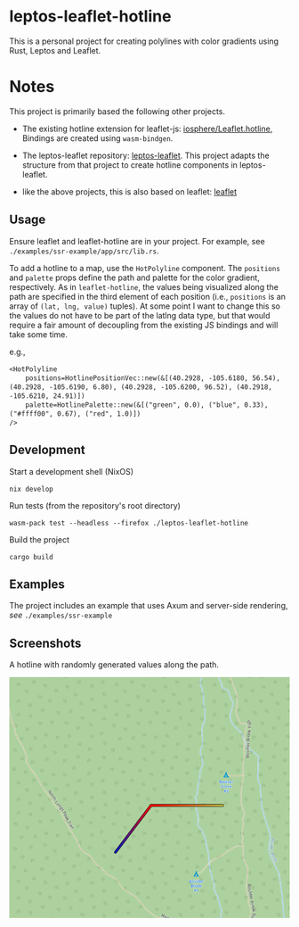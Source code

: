 # leptos-leaflet-hotline
This is a personal project for creating polylines with color gradients using Rust, Leptos and Leaflet.

# Notes
This project is primarily based the following other projects. 
- The existing hotline extension for leaflet-js: [iosphere/Leaflet.hotline](https://github.com/iosphere/Leaflet.hotline/blob/master/LICENSE), Bindings are created using `wasm-bindgen`.

- The leptos-leaflet repository: [leptos-leaflet](https://github.com/headless-studio/leptos-leaflet/blob/main/LICENSE).  This project adapts the structure from that project to create hotline components in leptos-leaflet.  

- like the above projects, this is also based on leaflet: [leaflet](https://github.com/Leaflet/Leaflet/tree/6ee30226c8270d8bdaec0a14c4018f244c7f5e59)


## Usage

Ensure leaflet and leaflet-hotline are in your project.  For example, see `./examples/ssr-example/app/src/lib.rs`.

To add a hotline to a map, use the `HotPolyline` component.  The `positions` and `palette` props define the path and palette for the color gradient, respectively. As in `leaflet-hotline`, the values being visualized along the path are specified in the third element of each position (i.e., `positions` is an array of `(lat, lng, value)` tuples).  At some point I want to change this so the values do not have to be part of the latlng data type, but that would require a fair amount of decoupling from the existing JS bindings and will take some time.

e.g., 
```
<HotPolyline
    positions=HotlinePositionVec::new(&[(40.2928, -105.6180, 56.54), (40.2928, -105.6190, 6.80), (40.2928, -105.6200, 96.52), (40.2918, -105.6210, 24.91)])
    palette=HotlinePalette::new(&[("green", 0.0), ("blue", 0.33), ("#ffff00", 0.67), ("red", 1.0)])
/>
```

## Development

Start a development shell (NixOS)
```
nix develop
```

Run tests (from the repository's root directory)
```
wasm-pack test --headless --firefox ./leptos-leaflet-hotline
```

Build the project
```
cargo build
```

## Examples

The project includes an example that uses Axum and server-side rendering, *see* `./examples/ssr-example`

## Screenshots

A hotline with randomly generated values along the path.

![example 1](./examples/screenshots/example1.PNG)


